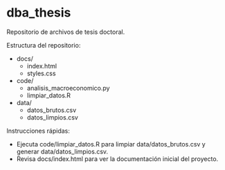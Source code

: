 # dba_thesis

Repositorio de archivos de tesis doctoral.

Estructura del repositorio:
- docs/
  - index.html
  - styles.css
- code/
  - analisis_macroeconomico.py
  - limpiar_datos.R
- data/
  - datos_brutos.csv
  - datos_limpios.csv

Instrucciones rápidas:
- Ejecuta code/limpiar_datos.R para limpiar data/datos_brutos.csv y generar data/datos_limpios.csv.
- Revisa docs/index.html para ver la documentación inicial del proyecto.
